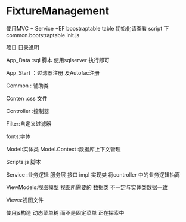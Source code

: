 # FixtureManagement

使用MVC + Service +EF  boostraptable table 初始化请查看 script 下 common.bootstraptable.init.js

项目 目录说明

App_Data :sql 脚本 使用sqlserver 执行即可

App_Start ：过滤器注册 及Autofac注册

Common : 辅助类

Conten :css 文件

Controller :控制器

Filter:自定义过滤器


fonts:字体

Model:实体类
Model.Context :数据库上下文管理

Scripts:js 脚本

Service :业务逻辑 服务层 接口 impl 实现类 
         将controller 中的业务逻辑抽离

ViewModels:视图模型 视图所需要的 数据类 不一定与实体类数据一致

Views:视图文件

使用js构造 动态菜单树 而不是固定菜单 正在探索中
